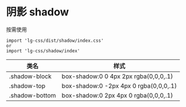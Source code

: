 # 阴影 shadow

按需使用

```
import 'lg-css/dist/shadow/index.css'
or
import 'lg-css/shadow/index'
```

| 类名           | 样式                                   |
| -------------- | -------------------------------------- |
| .shadow-block  | box-shadow:0 0 4px 2px rgba(0,0,0,.1)  |
| .shadow-top    | box-shadow:0 -2px 4px 0 rgba(0,0,0,.1) |
| .shadow-bottom | box-shadow:0 2px 4px 0 rgba(0,0,0,.1)  |
